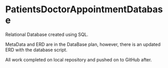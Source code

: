 # PatientsDoctorAppointmentDatabase

Relational Database created using SQL.

MetaData and ERD are in the DataBase plan, however, there is an updated ERD with the database script.

All work completed on local repository and pushed on to GitHub after.

